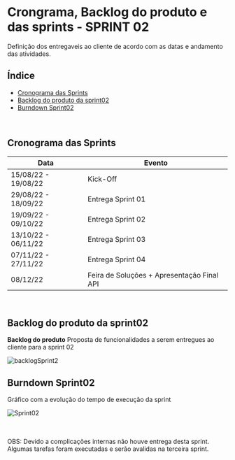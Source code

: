 # Crongrama, Backlog do produto e das sprints - SPRINT 02
Definição dos entregaveis ao cliente de acordo com as datas e andamento das atividades.
<br />


<h2>Índice</h2>

- [Cronograma das Sprints](#cronograma-das-sprints)
- [Backlog do produto da sprint02](#backlog-do-produto-da-sprint02)
- [Burndown Sprint02](#burndown-sprint02)
<br />


<h2>Cronograma das Sprints</h2>

| Data | Evento |  
| ---- | ------ |
| 15/08/22 - 19/08/22 | Kick-Off |
| 29/08/22 - 18/09/22 | Entrega Sprint 01 | 
| 19/09/22 - 09/10/22 | Entrega Sprint 02 |  
| 13/10/22 - 06/11/22 | Entrega Sprint 03 | 
| 07/11/22 - 27/11/22 | Entrega Sprint 04 | 
| 08/12/22 | Feira de Soluções + Apresentação Final API | 
<br />


<h2>Backlog do produto da sprint02</h2>

**Backlog do produto**
Proposta de funcionalidades a serem entregues ao cliente para a sprint 02

![backlogSprint2](../readme_docs/BacklogSprint2.png)
<br />


<h2>Burndown Sprint02</h2>
Gráfico com a evolução do tempo de execução da sprint

![Sprint02](../readme_docs/BurndownSP2.png "Burndown Sprint02")
<br />

<br />
<br />
OBS: Devido a complicações internas não houve entrega desta sprint.
Algumas tarefas foram executadas e serão avalidas na terceira sprint.